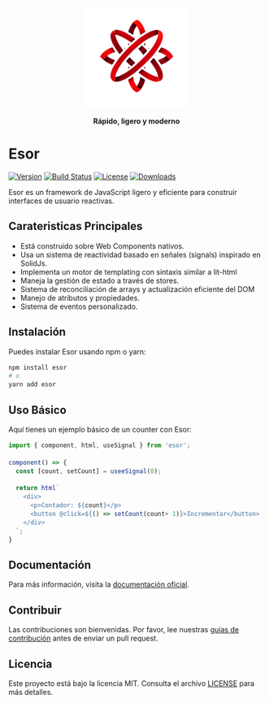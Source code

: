 <p align="center">
  <img src="./assets/esor_logo.png" alt="Esor Logo" width="200"/>
</p>

<p align="center"><strong>Rápido, ligero y moderno</strong></p>

# Esor
[![Version](https://img.shields.io/npm/v/esor.svg)](https://www.npmjs.com/package/esor)
[![Build Status](https://github.com/esorjs/esor/actions/workflows/ci.yml/badge.svg)](https://github.com/esorjs/esor/actions)
[![License](https://img.shields.io/npm/l/esor.svg)](https://github.com/esorjs/esor/blob/main/LICENSE)
[![Downloads](https://img.shields.io/npm/dm/esor.svg)](https://www.npmjs.com/package/esor)

Esor es un framework de JavaScript ligero y eficiente para construir interfaces de usuario reactivas.

## Carateristicas Principales

- Está construido sobre Web Components nativos.
- Usa un sistema de reactividad basado en señales (signals) inspirado en SolidJs.
- Implementa un motor de templating con sintaxis similar a lit-html
- Maneja la gestión de estado a través de stores.
- Sistema de reconciliación de arrays y actualización eficiente del DOM
- Manejo de atributos y propiedades.
- Sistema de eventos personalizado.

## Instalación

Puedes instalar Esor usando npm o yarn:

```bash
npm install esor
# o
yarn add esor
```

## Uso Básico

Aquí tienes un ejemplo básico de un counter con Esor:

```javascript
import { component, html, useSignal } from 'esor';

component() => {
  const [count, setCount] = useeSignal(0);

  return html`
    <div>
      <p>Contador: ${count}</p>
      <button @click=${() => setCount(count+ 1)}>Incrementar</button>
    </div>
  `;
}
```

## Documentación

Para más información, visita la [documentación oficial](https://github.com/esorjs/esor/wiki).

## Contribuir

Las contribuciones son bienvenidas. Por favor, lee nuestras [guías de contribución](https://github.com/esorjs/esor/blob/main/CONTRIBUTING.md) antes de enviar un pull request.

## Licencia

Este proyecto está bajo la licencia MIT. Consulta el archivo [LICENSE](https://github.com/esorjs/esor/blob/main/LICENSE) para más detalles.
